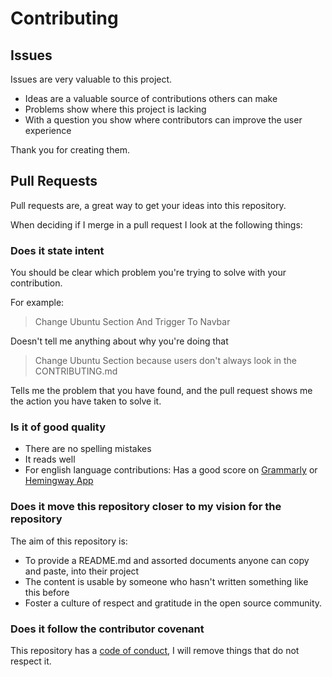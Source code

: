# Contributing

## Issues

Issues are very valuable to this project.

- Ideas are a valuable source of contributions others can make
- Problems show where this project is lacking
- With a question you show where contributors can improve the user
  experience

Thank you for creating them.

## Pull Requests

Pull requests are, a great way to get your ideas into this repository.

When deciding if I merge in a pull request I look at the following
things:

### Does it state intent

You should be clear which problem you're trying to solve with your
contribution.

For example:

> Change Ubuntu Section And Trigger To Navbar

Doesn't tell me anything about why you're doing that

> Change Ubuntu Section because users don't always
> look in the CONTRIBUTING.md

Tells me the problem that you have found, and the pull request shows me
the action you have taken to solve it.

### Is it of good quality

- There are no spelling mistakes
- It reads well
- For english language contributions: Has a good score on
  [Grammarly](https://www.grammarly.com) or [Hemingway
  App](https://www.hemingwayapp.com/)

### Does it move this repository closer to my vision for the repository

The aim of this repository is:

- To provide a README.md and assorted documents anyone can copy and
  paste, into their project
- The content is usable by someone who hasn't written something like
  this before
- Foster a culture of respect and gratitude in the open source
  community.

### Does it follow the contributor covenant

This repository has a [code of conduct](CODE_OF_CONDUCT.md), I will
remove things that do not respect it.
